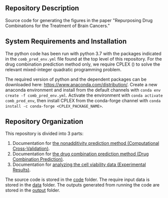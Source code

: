 
## Repository Description
Source code for generating the figures in the paper "Repurposing Drug Combinations for the Treatment of Brain Cancers."

## System Requirements and Installation
The python code has been run with python 3.7 with the packages indicated in the `comb_pred_env.yml` file found at the top level of this repository. 
For the drug combination prediction method only, we require CPLEX () to solve the relevant mixed-integer quadratic programming problem.

The required version of python and the dependent packages can be downloaded here: https://www.anaconda.com/distribution/. 
Create a new anaconda environment and install from the default channels with `conda env create -f comb_pred_env.yml`.
Activate the environment with `conda activate comb_pred_env`, then install CPLEX from the conda-forge channel with `conda install -c conda-forge <CPLEX_PACKAGE_NAME>`.  

## Repository Organization
This repository is divided into 3 parts:

1. Documentation for [the nonadditivity prediction method (Computational Cross-Validation)](https://github.com/twytock/<REPOSITORY_NAME>/doc/Computational_Cross_Validation.md).
2. Documentation for [the drug combination prediction method (Drug Combination Prediction)](https://github.com/twytock/<REPOSITORY_NAME>/doc/Drug_Combination_Prediction.md).
3. Documentation for [analyzing the cell viability data (Experimental Results)](https://github.com/twytock/<REPOSITORY_NAME>/doc/Experimental_Results.md).

The source code is stored in the [code](https://github.com/twytock/<REPOSITORY_NAME>/code/) folder.
The require input data is stored in the [data](https://github.com/twytock/<REPOSITORY_NAME>/data/) folder.
The outputs generated from running the code are stored in the [output](https://github.com/twytock/<REPOSITORY_NAME>/output/) folder.